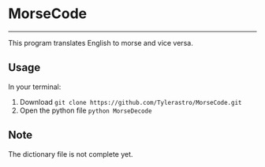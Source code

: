 # MorseCode
---
This program translates English to morse and vice versa.

## Usage
In your terminal:
1. Download `git clone https://github.com/Tylerastro/MorseCode.git`
2. Open the python file `python MorseDecode`

## Note
The dictionary file is not complete yet.